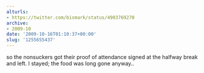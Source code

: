 ```yaml
---
alturls:
- https://twitter.com/bismark/status/4903769270
archive:
- 2009-10
date: '2009-10-16T01:10:37+00:00'
slug: '1255655437'
---
```


so the nonsuckers got their proof of attendance signed at the halfway break and left. I stayed; the food was long gone anyway..

